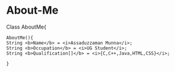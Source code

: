 # About-Me
Class AboutMe{

    AboutMe(){
    String <b>Name</b> = <i>Assaduzzaman Munna</i>;
    String <b>Occupation</b> = <i>UG Student</i>;
    String <b>Qualification[]</b> = <i>{C,C++,Java,HTML,CSS}</i>;
    
    }
